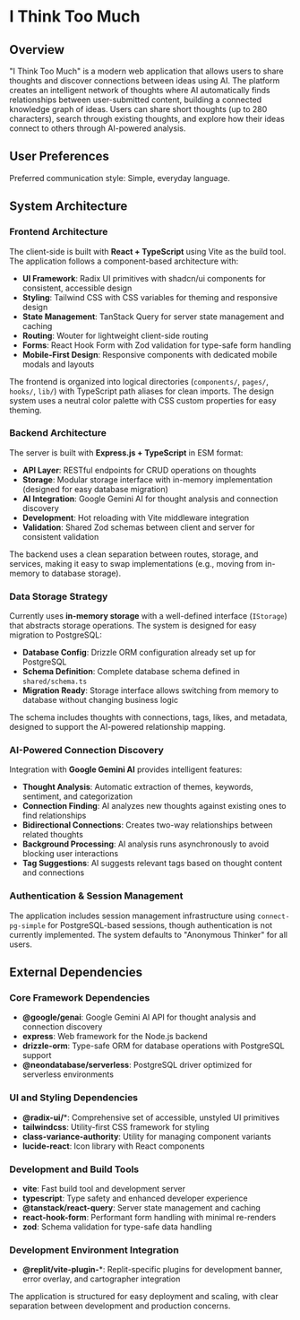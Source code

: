 # I Think Too Much

## Overview

"I Think Too Much" is a modern web application that allows users to share thoughts and discover connections between ideas using AI. The platform creates an intelligent network of thoughts where AI automatically finds relationships between user-submitted content, building a connected knowledge graph of ideas. Users can share short thoughts (up to 280 characters), search through existing thoughts, and explore how their ideas connect to others through AI-powered analysis.

## User Preferences

Preferred communication style: Simple, everyday language.

## System Architecture

### Frontend Architecture
The client-side is built with **React + TypeScript** using Vite as the build tool. The application follows a component-based architecture with:

- **UI Framework**: Radix UI primitives with shadcn/ui components for consistent, accessible design
- **Styling**: Tailwind CSS with CSS variables for theming and responsive design
- **State Management**: TanStack Query for server state management and caching
- **Routing**: Wouter for lightweight client-side routing
- **Forms**: React Hook Form with Zod validation for type-safe form handling
- **Mobile-First Design**: Responsive components with dedicated mobile modals and layouts

The frontend is organized into logical directories (`components/`, `pages/`, `hooks/`, `lib/`) with TypeScript path aliases for clean imports. The design system uses a neutral color palette with CSS custom properties for easy theming.

### Backend Architecture
The server is built with **Express.js + TypeScript** in ESM format:

- **API Layer**: RESTful endpoints for CRUD operations on thoughts
- **Storage**: Modular storage interface with in-memory implementation (designed for easy database migration)
- **AI Integration**: Google Gemini AI for thought analysis and connection discovery
- **Development**: Hot reloading with Vite middleware integration
- **Validation**: Shared Zod schemas between client and server for consistent validation

The backend uses a clean separation between routes, storage, and services, making it easy to swap implementations (e.g., moving from in-memory to database storage).

### Data Storage Strategy
Currently uses **in-memory storage** with a well-defined interface (`IStorage`) that abstracts storage operations. The system is designed for easy migration to PostgreSQL:

- **Database Config**: Drizzle ORM configuration already set up for PostgreSQL
- **Schema Definition**: Complete database schema defined in `shared/schema.ts`
- **Migration Ready**: Storage interface allows switching from memory to database without changing business logic

The schema includes thoughts with connections, tags, likes, and metadata, designed to support the AI-powered relationship mapping.

### AI-Powered Connection Discovery
Integration with **Google Gemini AI** provides intelligent features:

- **Thought Analysis**: Automatic extraction of themes, keywords, sentiment, and categorization
- **Connection Finding**: AI analyzes new thoughts against existing ones to find relationships
- **Bidirectional Connections**: Creates two-way relationships between related thoughts
- **Background Processing**: AI analysis runs asynchronously to avoid blocking user interactions
- **Tag Suggestions**: AI suggests relevant tags based on thought content and connections

### Authentication & Session Management
The application includes session management infrastructure using `connect-pg-simple` for PostgreSQL-based sessions, though authentication is not currently implemented. The system defaults to "Anonymous Thinker" for all users.

## External Dependencies

### Core Framework Dependencies
- **@google/genai**: Google Gemini AI API for thought analysis and connection discovery
- **express**: Web framework for the Node.js backend
- **drizzle-orm**: Type-safe ORM for database operations with PostgreSQL support
- **@neondatabase/serverless**: PostgreSQL driver optimized for serverless environments

### UI and Styling Dependencies
- **@radix-ui/***: Comprehensive set of accessible, unstyled UI primitives
- **tailwindcss**: Utility-first CSS framework for styling
- **class-variance-authority**: Utility for managing component variants
- **lucide-react**: Icon library with React components

### Development and Build Tools
- **vite**: Fast build tool and development server
- **typescript**: Type safety and enhanced developer experience
- **@tanstack/react-query**: Server state management and caching
- **react-hook-form**: Performant form handling with minimal re-renders
- **zod**: Schema validation for type-safe data handling

### Development Environment Integration
- **@replit/vite-plugin-***: Replit-specific plugins for development banner, error overlay, and cartographer integration

The application is structured for easy deployment and scaling, with clear separation between development and production concerns.